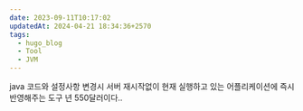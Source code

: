 ```yaml
---
date: 2023-09-11T10:17:02
updatedAt: 2024-04-21 18:34:36+2570
tags:
  - hugo_blog
  - Tool
  - JVM
---
```

java 코드와 설정사항 변경시 서버 재시작없이 현재 실행하고 있는 어플리케이션에 즉시 반영해주는 도구
년 550달러이다..